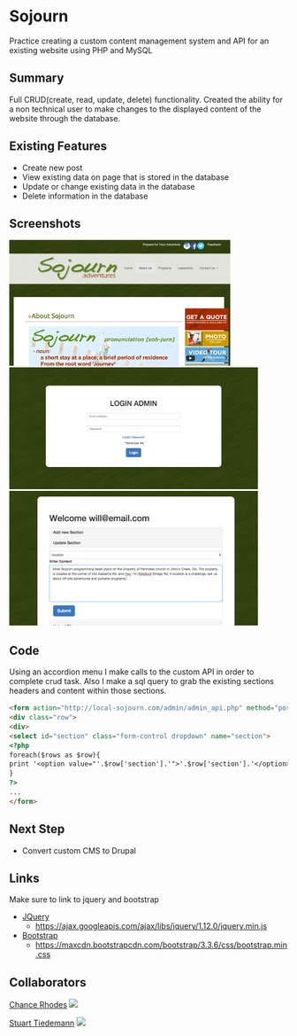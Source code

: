 # Sojourn
Practice creating a custom content management system and API for an existing website using PHP and MySQL

## Summary
Full CRUD(create, read, update, delete) functionality.  Created the ability for a non technical user to make changes to the displayed content of the website through the database. 

## Existing Features
* Create new post
* View existing data on page that is stored in the database
* Update or change existing data in the database
* Delete information in the database

## Screenshots
![](https://github.com/wkwyatt/sojourn/blob/gh-readme/gh-images/home.png)
![](https://github.com/wkwyatt/sojourn/blob/gh-readme/gh-images/login.png)
![](https://github.com/wkwyatt/sojourn/blob/gh-readme/gh-images/update.png)

## Code
Using an accordion menu I make calls to the custom API in order to complete crud task.  Also I make a sql query to grab the existing sections headers and content within those sections.
```html
<form action="http://local-sojourn.com/admin/admin_api.php" method="post">
<div class="row">
<div>
<select id="section" class="form-control dropdown" name="section">
<?php
foreach($rows as $row){
print '<option value="'.$row['section'].'">'.$row['section'].'</option>';
}
?>				
...
</form>
```
## Next Step
* Convert custom CMS to Drupal

## Links
Make sure to link to jquery and bootstrap
* [JQuery](https://developers.google.com/speed/libraries/)
	* https://ajax.googleapis.com/ajax/libs/jquery/1.12.0/jquery.min.js
* [Bootstrap](https://www.bootstrapcdn.com/)
	* https://maxcdn.bootstrapcdn.com/bootstrap/3.3.6/css/bootstrap.min.css

## Collaborators
[Chance Rhodes](https://github.com/chancer4)
![](https://avatars3.githubusercontent.com/u/15091296?v=3&s=192)

[Stuart Tiedemann](https://github.com/stuarttiedemann)
![](https://avatars0.githubusercontent.com/u/13318872?v=3&s=192)


